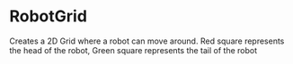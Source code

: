 # RobotGrid
Creates a 2D Grid where a robot can move around. Red square represents the head of the robot, Green square represents the tail of the robot
